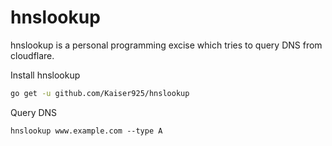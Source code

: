 # hnslookup

hnslookup is a personal programming excise which tries to query DNS from cloudflare.

Install hnslookup

```bash
go get -u github.com/Kaiser925/hnslookup
```

Query DNS

```
hnslookup www.example.com --type A
```